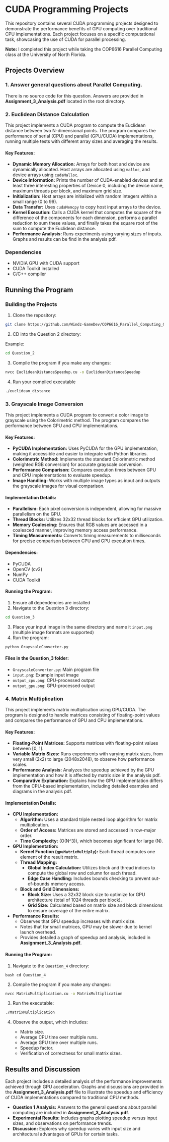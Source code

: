 # CUDA Programming Projects

This repository contains several CUDA programming projects designed to demonstrate the performance benefits of GPU computing over traditional CPU implementations. Each project focuses on a specific computational task, showcasing the use of CUDA for parallel processing.

**Note:** I completed this project while taking the COP6616 Parallel Computing class at the University of North Florida.

## Projects Overview

### 1. Answer general questions about Parallel Computing.

There is no source code for this question. Answers are provided in **Assignment_3_Analysis.pdf** located in the root directory.

### 2. Euclidean Distance Calculation

This project implements a CUDA program to compute the Euclidean distance between two N-dimensional points. The program compares the performance of serial (CPU) and parallel (GPU/CUDA) implementations, running multiple tests with different array sizes and averaging the results.

#### Key Features:

- **Dynamic Memory Allocation:** Arrays for both host and device are dynamically allocated. Host arrays are allocated using `malloc`, and device arrays using `cudaMalloc`.
- **Device Information:** Prints the number of CUDA-enabled devices and at least three interesting properties of Device 0, including the device name, maximum threads per block, and maximum grid size.
- **Initialization:** Host arrays are initialized with random integers within a small range (0 to 99).
- **Data Transfer:** Uses `cudaMemcpy` to copy host input arrays to the device.
- **Kernel Execution:** Calls a CUDA kernel that computes the square of the difference of the components for each dimension, performs a parallel reduction to sum these values, and finally takes the square root of the sum to compute the Euclidean distance.
- **Performance Analysis:** Runs experiments using varying sizes of inputs. Graphs and results can be find in the analysis pdf.

### Dependencies

- NVIDIA GPU with CUDA support
- CUDA Toolkit installed
- C/C++ compiler

## Running the Program

### Building the Projects

1. Clone the repository:

```bash
git clone https://github.com/Windz-GameDev/COP6616_Parallel_Computing_GPU_Programming_Asssignment
```

2. CD into the Question 2 directory:

Example:

```bash
cd Question_2
```

3.  Compile the program if you make any changes:

```bash
nvcc EuclideanDistanceSpeedup.cu -o EuclideanDistanceSpeedup
```

4. Run your compiled executable

```bash
./euclidean_distance
```

### 3. Grayscale Image Conversion

This project implements a CUDA program to convert a color image to grayscale using the Colorimetric method. The program compares the performance between GPU and CPU implementations.

#### Key Features:

- **PyCUDA Implementation:** Uses PyCUDA for the GPU implementation, making it accessible and easier to integrate with Python libraries.
- **Colorimetric Method:** Implements the standard Colorimetric method (weighted RGB conversion) for accurate grayscale conversion.
- **Performance Comparison:** Compares execution times between GPU and CPU implementations to evaluate speedup.
- **Image Handling:** Works with multiple image types as input and outputs the grayscale images for visual comparison.

#### Implementation Details:

- **Parallelism:** Each pixel conversion is independent, allowing for massive parallelism on the GPU.
- **Thread Blocks:** Utilizes 32x32 thread blocks for efficient GPU utilization.
- **Memory Coalescing:** Ensures that RGB values are accessed in a coalesced manner, improving memory access performance.
- **Timing Measurements:** Converts timing measurements to milliseconds for precise comparison between CPU and GPU execution times.

#### Dependencies:

- PyCUDA
- OpenCV (cv2)
- NumPy
- CUDA Toolkit

#### Running the Program:

1. Ensure all dependencies are installed
2. Navigate to the Question 3 directory:

```bash
cd Question_3
```

3. Place your input image in the same directory and name it `input.png` (multiple image formats are supported)
4. Run the program:

```python
python GrayscaleConverter.py
```

#### Files in the Question_3 folder:

- `GrayscaleConverter.py`: Main program file
- `input.png`: Example input image
- `output_cpu.png`: CPU-processed output
- `output_gpu.png`: GPU-processed output

### 4. Matrix Multiplication

This project implements matrix multiplication using GPU/CUDA. The program is designed to handle matrices consisting of floating-point values and compares the performance of GPU and CPU implementations.

#### Key Features:

- **Floating-Point Matrices:** Supports matrices with floating-point values between [0, 1].
- **Variable Matrix Sizes:** Runs experiments with varying matrix sizes, from very small (2x2) to large (2048x2048), to observe how performance scales.
- **Performance Analysis:** Analyzes the speedup achieved by the GPU implementation and how it is affected by matrix size in the analysis pdf.
- **Comparative Explanation:** Explains how the GPU implementation differs from the CPU-based implementation, including detailed examples and diagrams in the analysis pdf.

#### Implementation Details:

- **CPU Implementation:**
  - **Algorithm:** Uses a standard triple nested loop algorithm for matrix multiplication.
  - **Order of Access:** Matrices are stored and accessed in row-major order.
  - **Time Complexity:** \(O(N^3)\), which becomes significant for large \(N\).
- **GPU Implementation:**
  - **Kernel Function (`gpuMatrixMultiply`):** Each thread computes one element of the result matrix.
  - **Thread Mapping:**
    - **Global Index Calculation:** Utilizes block and thread indices to compute the global row and column for each thread.
    - **Edge Case Handling:** Includes bounds checking to prevent out-of-bounds memory access.
  - **Block and Grid Dimensions:**
    - **Block Size:** Uses a 32x32 block size to optimize for GPU architecture (total of 1024 threads per block).
    - **Grid Size:** Calculated based on matrix size and block dimensions to ensure coverage of the entire matrix.
- **Performance Results:**
  - Observes that GPU speedup increases with matrix size.
  - Notes that for small matrices, GPU may be slower due to kernel launch overhead.
  - Provides detailed a graph of speedup and analysis, included in **Assignment_3_Analysis.pdf**.

#### Running the Program:

1. Navigate to the `Question_4` directory:

```
bash cd Question_4
```

2. Compile the program if you make any changes:

```bash
nvcc MatrixMultiplication.cu -o MatrixMultiplication
```

3. Run the executable:

```bash
./MatrixMultiplication
```

4. Observe the output, which includes:

   - Matrix size.
   - Average CPU time over multiple runs.
   - Average GPU time over multiple runs.
   - Speedup factor.
   - Verification of correctness for small matrix sizes.

## Results and Discussion

Each project includes a detailed analysis of the performance improvements achieved through GPU acceleration. Graphs and discussions are provided in the **Assignment_3_Analysis.pdf** file to illustrate the speedup and efficiency of CUDA implementations compared to traditional CPU methods.

- **Question 1 Analysis:** Answers to the general questions about parallel computing are included in **Assignment_3_Analysis.pdf**.
- **Experimental Results:** Includes graphs plotting speedup versus input sizes, and observations on performance trends.
- **Discussion:** Explores why speedup varies with input size and architectural advantages of GPUs for certain tasks.
